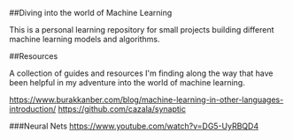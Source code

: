 ##Diving into the world of Machine Learning

This is a personal learning repository for small projects building different machine learning models and algorithms.

##Resources

A collection of guides and resources I'm finding along the way that have been helpful in my adventure into the world of machine learning.

https://www.burakkanber.com/blog/machine-learning-in-other-languages-introduction/
https://github.com/cazala/synaptic

###Neural Nets
https://www.youtube.com/watch?v=DG5-UyRBQD4
